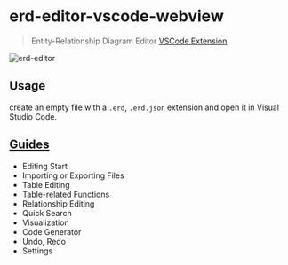# erd-editor-vscode-webview

> Entity-Relationship Diagram Editor [VSCode Extension](https://marketplace.visualstudio.com/items?itemName=dineug.vuerd-vscode)

![erd-editor](https://github.com/dineug/erd-editor/blob/main/img/erd-editor-vscode.png?raw=true)

## Usage

create an empty file with a `.erd`, `.erd.json` extension and open it in Visual Studio Code.

## [Guides](https://docs.erd-editor.io/docs/category/guides)

- Editing Start
- Importing or Exporting Files
- Table Editing
- Table-related Functions
- Relationship Editing
- Quick Search
- Visualization
- Code Generator
- Undo, Redo
- Settings
